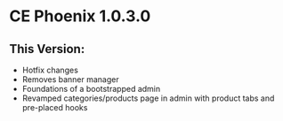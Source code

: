# CE Phoenix 1.0.3.0
## This Version:
* Hotfix changes
* Removes banner manager
* Foundations of a bootstrapped admin
* Revamped categories/products page in admin with product tabs and pre-placed hooks